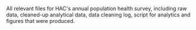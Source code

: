 All relevant files for HAC's annual population health survey, including raw data, cleaned-up 
analytical data, data cleaning log, script for analytics and figures that were produced.
